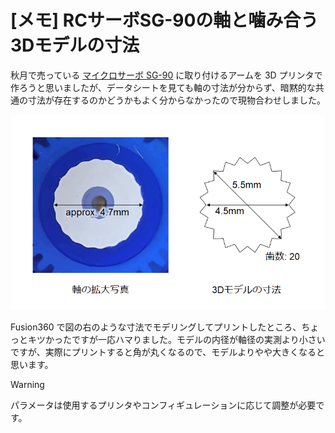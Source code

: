 # [メモ] RCサーボSG-90の軸と噛み合う3Dモデルの寸法

秋月で売っている [マイクロサーボ SG-90](https://akizukidenshi.com/catalog/g/g108761/) に取り付けるアームを 3D プリンタで作ろうと思いましたが、データシートを見ても軸の寸法が分からず、暗黙的な共通の寸法が存在するのかどうかもよく分からなかったので現物合わせしました。

![](./dimension.png)

Fusion360 で図の右のような寸法でモデリングしてプリントしたところ、ちょっとキツかったですが一応ハマりました。モデルの内径が軸径の実測より小さいですが、実際にプリントすると角が丸くなるので、モデルよりやや大きくなると思います。

> [!WARNING]
> パラメータは使用するプリンタやコンフィギュレーションに応じて調整が必要です。
